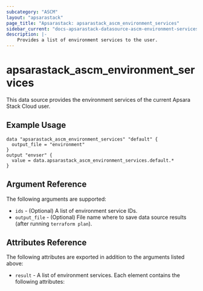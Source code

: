 ```yaml
---
subcategory: "ASCM"
layout: "apsarastack"
page_title: "Apsarastack: apsarastack_ascm_environment_services"
sidebar_current: "docs-apsarastack-datasource-ascm-environment-services"
description: |-
    Provides a list of environment services to the user.
---
```


# apsarastack\_ascm_environment_services

This data source provides the environment services of the current Apsara Stack Cloud user.

## Example Usage

```
data "apsarastack_ascm_environment_services" "default" {
  output_file = "environment"
}
output "envser" {
  value = data.apsarastack_ascm_environment_services.default.*
}
```

## Argument Reference

The following arguments are supported:

* `ids` - (Optional) A list of environment service IDs.
* `output_file` - (Optional) File name where to save data source results (after running `terraform plan`).

## Attributes Reference

The following attributes are exported in addition to the arguments listed above:

* `result` - A list of environment services. Each element contains the following attributes:  
